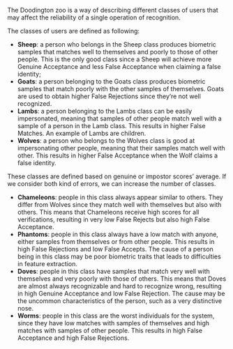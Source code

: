 The Doodington zoo is a way of describing different classes of users that may affect the reliability of a single operation of recognition.

The classes of users are defined as following:

- **Sheep**: a person who belongs in the Sheep class produces biometric samples that matches well to themselves and poorly to those of other people. This is the only good class since a Sheep will achieve more Genuine Acceptance and less False Acceptance when claiming a false identity;
- **Goats**: a person belonging to the Goats class produces biometric samples that match poorly with the other samples of themselves. Goats are used to obtain higher False Rejections since they’re not well recognized.
- **Lambs**: a person belonging to the Lambs class can be easily impersonated, meaning that samples of other people match well with a sample of a person in the Lamb class. This results in higher False Matches. An example of Lambs are children.
- **Wolves**: a person who belongs to the Wolves class is good at impersonating other people, meaning that their samples match well with other. This results in higher False Acceptance when the Wolf claims a false identity.

These classes are defined based on genuine or impostor scores’ average. If we consider both kind of errors, we can increase the number of classes. 

- **Chameleons**: people in this class always appear similar to others. They differ from Wolves since they match well with themselves but also with others. This means that Chameleons receive high scores for all verifications, resulting in very low False Rejects but also high False Acceptance.
- **Phantoms**: people in this class always have a low match with anyone, either samples from themselves or from other people. This results in high False Rejections and low False Accepts. The cause of a person being in this class may be poor biometric traits that leads to difficulties in feature extraction.
- **Doves**: people in this class have samples that match very well with themselves and very poorly with those of others. This means that Doves are almost always recognizable and hard to recognize wrong, resulting in high Genuine Acceptance and low False Rejection. The cause may be the uncommon characteristics of the person, such as a very distinctive nose.
- **Worms**: people in this class are the worst individuals for the system, since they have low matches with samples of themselves and high matches with samples of other people. This results in high False Acceptance and high False Rejections.